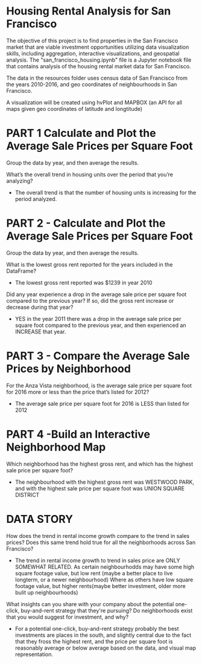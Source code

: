 

# Housing Rental Analysis for San Francisco
The objective of this project is to find properties in the San Francisco market that are viable investment opportunities utilizing data visualization skills, including aggregation, interactive visualizations, and geospatial analysis.
The "san_francisco_housing.ipynb" file is a Jupyter notebook file that contains analysis of the housing rental market data for San Francisco.

The data in the resources folder uses census data of San Francisco from the years 2010-2016, and geo coordinates of neighbourhoods in San Francisco.

A visualization will be created using hvPlot and MAPBOX (an API for all maps given geo coordinates of latitude and longtitude)

# PART 1 Calculate and Plot the Average Sale Prices per Square Foot
Group the data by year, and then average the results.

What’s the overall trend in housing units over the period that you’re analyzing?
* The overall trend is that the number of housing units is increasing for the period analyzed.

# PART 2 - Calculate and Plot the Average Sale Prices per Square Foot
Group the data by year, and then average the results.

What is the lowest gross rent reported for the years included in the DataFrame?
* The lowest gross rent reported was $1239 in year 2010

Did any year experience a drop in the average sale price per square foot compared to the previous year?
If so, did the gross rent increase or decrease during that year?
* YES in the year 2011 there was a drop in the average sale price per square foot compared to the previous year, and then experienced an INCREASE that year.

# PART 3 - Compare the Average Sale Prices by Neighborhood
For the Anza Vista neighborhood, is the average sale price per square foot for 2016 more or less than the price that’s listed for 2012?
* The average sale price per square foot for 2016 is LESS than listed for 2012

# PART 4 -Build an Interactive Neighborhood Map
Which neighborhood has the highest gross rent, and which has the highest sale price per square foot?
* The neighbourhood with the highest gross rent was WESTWOOD PARK, and with the highest sale price per square foot was UNION SQUARE DISTRICT

# DATA STORY
How does the trend in rental income growth compare to the trend in sales prices? 
Does this same trend hold true for all the neighborhoods across San Francisco?
* The trend in rental income growth to trend in sales price are ONLY SOMEWHAT RELATED.  As certain neighbourhodds may have some high square footage value, but low rent (maybe a better place to live longterm, or a newer neighbourhood)  Where as others have low square footage value, but higher rents(maybe better investment, older more bulit up neighbourhoods)

What insights can you share with your company about the potential one-click, buy-and-rent strategy that they're pursuing? 
Do neighborhoods exist that you would suggest for investment, and why?
* For a potential one-click, buy-and-rent strategy probably the best investments are places in the south, and slightly central due to the fact that they fross the highest rent, and the price per square foot is reasonably average or below average based on the data, and visual map representation.



